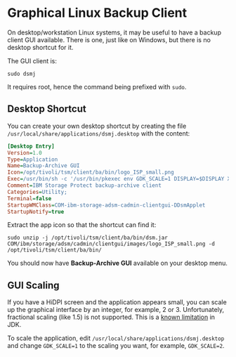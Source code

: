 Graphical Linux Backup Client
==============================

On desktop/workstation Linux systems, it may be useful to have a backup client 
GUI available. 
There is one, just like on Windows, but there is no desktop shortcut for it.

The GUI client is:
```shell
sudo dsmj
```
It requires root, hence the command being prefixed with `sudo`.

Desktop Shortcut
-----------------
You can create your own desktop shortcut by creating the file
`/usr/local/share/applications/dsmj.desktop` with the content:
```ini
[Desktop Entry]
Version=1.0
Type=Application
Name=Backup-Archive GUI
Icon=/opt/tivoli/tsm/client/ba/bin/logo_ISP_small.png
Exec=/usr/bin/sh -c '/usr/bin/pkexec env GDK_SCALE=1 DISPLAY=$DISPLAY XAUTHORITY=$XAUTHORITY /opt/tivoli/tsm/client/ba/bin/dsmj'
Comment=IBM Storage Protect backup-archive client
Categories=Utility;
Terminal=false
StartupWMClass=COM-ibm-storage-adsm-cadmin-clientgui-DDsmApplet
StartupNotify=true
```

Extract the app icon so that the shortcut can find it:
```shell
sudo unzip -j /opt/tivoli/tsm/client/ba/bin/dsm.jar COM/ibm/storage/adsm/cadmin/clientgui/images/logo_ISP_small.png -d /opt/tivoli/tsm/client/ba/bin/
```

You should now have **Backup-Archive GUI** available on your desktop menu.

GUI Scaling
-------------------
If you have a HiDPI screen and the application appears small, you can scale up the graphical interface by an
integer, for example, 2 or 3. 
Unfortunately, fractional scaling (like 1.5) is not supported. This is a <a href="https://bugs.openjdk.org/browse/JDK-8214227" target="_blank">known limitation</a> in JDK.

To scale the application, edit `/usr/local/share/applications/dsmj.desktop` and change `GDK_SCALE=1` to the scaling you want, for example, `GDK_SCALE=2`.
